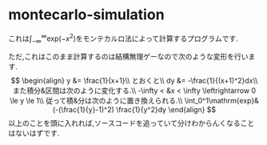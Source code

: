 # montecarlo-simulation

これは$\int_{-\infty}^\infty \mathrm{exp}(-x^2)$をモンテカルロ法によって計算するプログラムです.

ただ,これはこのまま計算するのは結構無理ゲーなので次のような変形を行います.
$$
\begin{align}
	y	&= \frac{1}{x+1}\\
	とおくと\\
	dy	&= -\frac{1}{(x+1)^2}dx\\
	また積分&区間は次のように変化する.\\
	-\infty	<	&x	<	\infty	\leftrightarrow 0	\le		y	\le		1\\
	従って積&分は次のように置き換えられる.\\
	\int_0^1\mathrm{exp}&(-(\frac{1}{y}-1)^2) \frac{1}{y^2}dy
\end{align}
$$
以上のことを頭に入れれば,ソースコードを追っていて分けわからんくなることはないはずです.